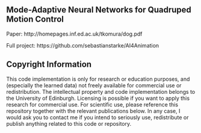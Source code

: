 
Mode-Adaptive Neural Networks for Quadruped Motion Control
------------
<p>
Paper: http://homepages.inf.ed.ac.uk/tkomura/dog.pdf
</p>

<p>
Full project: https://github.com/sebastianstarke/AI4Animation
</p>

Copyright Information
------------
This code implementation is only for research or education purposes, and (especially the learned data) not freely available for commercial use or redistribution. The intellectual property and code implementation belongs to the University of Edinburgh. Licensing is possible if you want to apply this research for commercial use. For scientific use, please reference this repository together with the relevant publications below. In any case, I would ask you to contact me if you intend to seriously use, redistribute or publish anything related to this code or repository.
